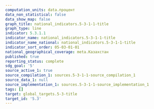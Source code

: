 ```yaml
---
computation_units: data.процент
data_non_statistical: false
data_show_map: false
graph_title: national_indicators.5-3-1-1-title
graph_type: line
indicator: 5.3.1.1
indicator_name: national_indicators.5-3-1-1-title
indicator_name_national: national_indicators.5-3-1-1-title
indicator_sort_order: 05-03-01-01
national_geographical_coverage: meta.Казахстан
published: true
reporting_status: complete
sdg_goal: '5'
source_active_1: true
source_compilation_1: sources.5-3-1-1-source_compilation_1
source_data_1: null
source_implementation_1: sources.5-3-1-1-source_implementation_1
tags: []
target: global_targets.5-3-title
target_id: '5.3'
---
```

